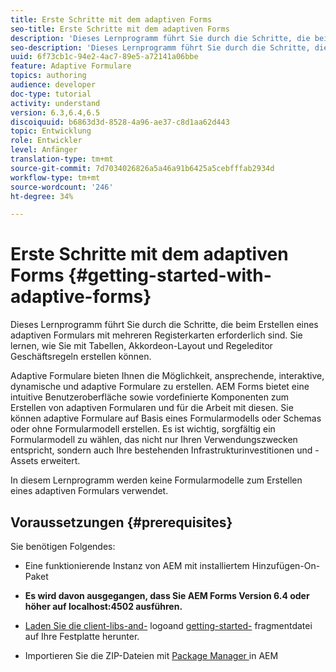 ```yaml
---
title: Erste Schritte mit dem adaptiven Forms
seo-title: Erste Schritte mit dem adaptiven Forms
description: 'Dieses Lernprogramm führt Sie durch die Schritte, die beim Erstellen eines adaptiven Formulars mit mehreren Registerkarten erforderlich sind. Sie lernen, wie Sie mit Tabellen, Akkordeon-Layout und Regeleditor Geschäftsregeln erstellen können. '
seo-description: 'Dieses Lernprogramm führt Sie durch die Schritte, die beim Erstellen eines adaptiven Formulars mit mehreren Registerkarten erforderlich sind. Sie lernen, wie Sie mit Tabellen, Akkordeon-Layout und Regeleditor Geschäftsregeln erstellen können. '
uuid: 6f73cb1c-94e2-4ac7-89e5-a72141a06bbe
feature: Adaptive Formulare
topics: authoring
audience: developer
doc-type: tutorial
activity: understand
version: 6.3,6.4,6.5
discoiquuid: b6863d3d-8528-4a96-ae37-c8d1aa62d443
topic: Entwicklung
role: Entwickler
level: Anfänger
translation-type: tm+mt
source-git-commit: 7d7034026826a5a46a91b6425a5cebfffab2934d
workflow-type: tm+mt
source-wordcount: '246'
ht-degree: 34%

---
```



# Erste Schritte mit dem adaptiven Forms {#getting-started-with-adaptive-forms}

Dieses Lernprogramm führt Sie durch die Schritte, die beim Erstellen eines adaptiven Formulars mit mehreren Registerkarten erforderlich sind. Sie lernen, wie Sie mit Tabellen, Akkordeon-Layout und Regeleditor Geschäftsregeln erstellen können.

Adaptive Formulare bieten Ihnen die Möglichkeit, ansprechende, interaktive, dynamische und adaptive Formulare zu erstellen. AEM Forms bietet eine intuitive Benutzeroberfläche sowie vordefinierte Komponenten zum Erstellen von adaptiven Formularen und für die Arbeit mit diesen. Sie können adaptive Formulare auf Basis eines Formularmodells oder Schemas oder ohne Formularmodell erstellen. Es ist wichtig, sorgfältig ein Formularmodell zu wählen, das nicht nur Ihren Verwendungszwecken entspricht, sondern auch Ihre bestehenden Infrastrukturinvestitionen und -Assets erweitert.

In diesem Lernprogramm werden keine Formularmodelle zum Erstellen eines adaptiven Formulars verwendet.

## Voraussetzungen {#prerequisites}

Sie benötigen Folgendes:

* Eine funktionierende Instanz von AEM mit installiertem Hinzufügen-On-Paket

* **Es wird davon ausgegangen, dass Sie AEM Forms Version 6.4 oder höher auf localhost:4502 ausführen.**

* [Laden Sie die client-libs-and-](assets/client-libs-and-logo.zip) logoand  [getting-started-](assets/getting-started-fragment.zip) fragmentdatei auf Ihre Festplatte herunter.

* Importieren Sie die ZIP-Dateien mit [Package Manager ](http://localhost:4502/crx/packmgr/index.jsp) in AEM


